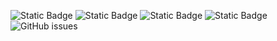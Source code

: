 ![Static Badge](https://img.shields.io/badge/blacklists-60-000000) ![Static Badge](https://img.shields.io/badge/blacklisted-2433951-cc0000) ![Static Badge](https://img.shields.io/badge/whitelisted-2244-00CC00) ![Static Badge](https://img.shields.io/badge/streaming_blacklist-28107-000000) ![GitHub issues](https://img.shields.io/github/issues/fabriziosalmi/blacklists)
